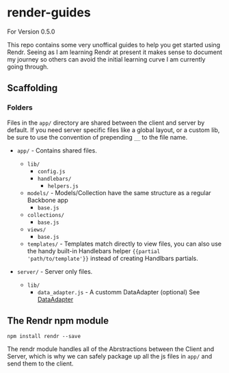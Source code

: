 render-guides
=============

For Version 0.5.0

This repo contains some very unoffical guides to help you get started using Rendr. Seeing as I am learning Rendr at present it makes sense to document my journey so others can avoid the initial learning curve I am currently going through.


## Scaffolding

### Folders

Files in the `app/` directory are shared between the client and server by default. If you need server specific files like a global layout, or a custom lib, be sure to use the convention of prepending `__` to the file name.

- `app/` - Contains shared files.
  - `lib/`
    - `config.js`
    - `handlebars/`
      - `helpers.js`
  - `models/` - Models/Collection have the same structure as a regular Backbone app
    - `base.js`
  - `collections/`
    - `base.js`
  - `views/`
    - `base.js`
  - `templates/` - Templates match directly to view files, you can also use the handy built-in Handlebars helper `{{partial 'path/to/template'}}` instead of creating Handlbars partials.


- `server/` - Server only files.
  - `lib/`
    - `data_adapter.js` - A customm DataAdapter (optional) See [DataAdapter](data_adapter.md)



## The Rendr npm module

    npm install rendr --save

The rendr module handles all of the Abrstractions between the Client and Server, which is why we can safely package up all the js files in `app/` and send them to the client.